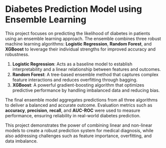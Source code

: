 # **Diabetes Prediction Model using Ensemble Learning**  
This project focuses on predicting the likelihood of diabetes in patients using an ensemble learning approach. The ensemble combines three robust machine learning algorithms: **Logistic Regression**, **Random Forest**, and **XGBoost** to leverage their individual strengths for improved accuracy and robustness.  

1. **Logistic Regression**: Acts as a baseline model to establish interpretability and a linear relationship between features and outcomes.  
2. **Random Forest**: A tree-based ensemble method that captures complex feature interactions and reduces overfitting through bagging.  
3. **XGBoost**: A powerful gradient-boosting algorithm that optimizes predictive performance by handling imbalanced data and reducing bias.  

The final ensemble model aggregates predictions from all three algorithms to deliver a balanced and accurate outcome. Evaluation metrics such as **accuracy**, **precision**, **recall**, and **AUC-ROC** were used to measure performance, ensuring reliability in real-world diabetes prediction.  

This project demonstrates the power of combining linear and non-linear models to create a robust prediction system for medical diagnosis, while also addressing challenges such as feature importance, overfitting, and data imbalance.

